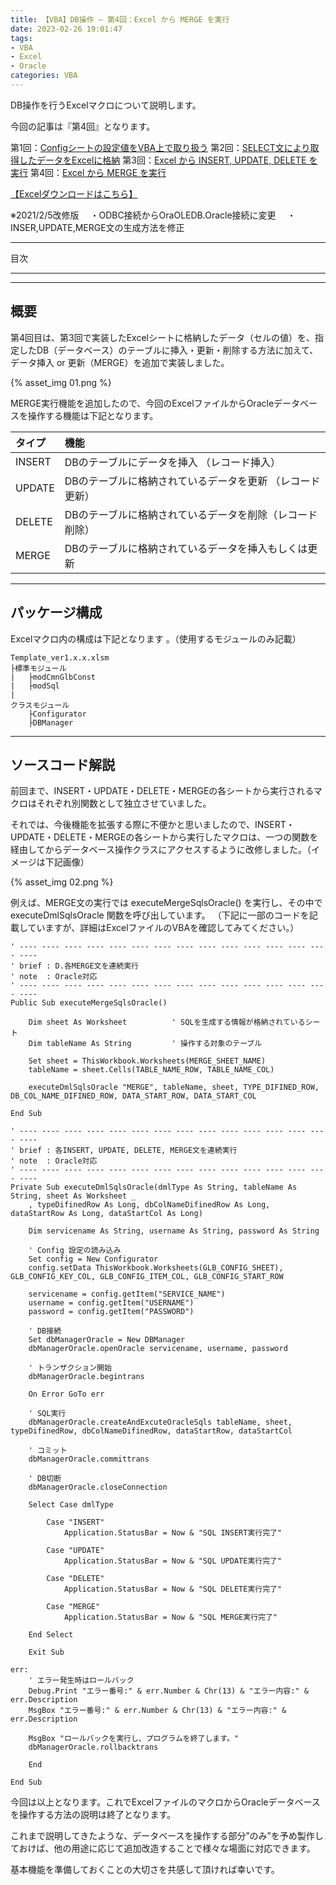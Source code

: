 ```yaml
---
title: 【VBA】DB操作 – 第4回：Excel から MERGE を実行
date: 2023-02-26 19:01:47
tags:
- VBA
- Excel
- Oracle
categories: VBA
---
```


DB操作を行うExcelマクロについて説明します。

今回の記事は『第4回』となります。

第1回：[Configシートの設定値をVBA上で取り扱う](/2023/02/26/21-excel1-config-sheet-excel-vba/)
第2回：[SELECT文により取得したデータをExcelに格納](/2023/02/26/22-excel2-sql-select-excel-vba/)
第3回：[Excel から INSERT, UPDATE, DELETE を実行](/2023/02/26/23-excel3-sql-insert-update-delete-excel-vba/)
第4回：[Excel から MERGE を実行](/2023/02/26/24-excel4-sql-merge-excel-vba/)

[【Excelダウンロードはこちら】](https://github.com/atman-33/template-excel-vba/tree/main/Template_OracleDB%E6%93%8D%E4%BD%9C)

※2021/2/5改修版
　・ODBC接続からOraOLEDB.Oracle接続に変更
　・INSER,UPDATE,MERGE文の生成方法を修正

___
目次
<!-- toc -->

___

___
## 概要
第4回目は、第3回で実装したExcelシートに格納したデータ（セルの値）を、指定したDB（データベース）のテーブルに挿入・更新・削除する方法に加えて、データ挿入 or 更新（MERGE）を追加で実装しました。

{% asset_img 01.png %}

MERGE実行機能を追加したので、今回のExcelファイルからOracleデータベースを操作する機能は下記となります。

|タイプ|機能|
|:--|:--|
INSERT|DBのテーブルにデータを挿入 （レコード挿入）
UPDATE|DBのテーブルに格納されているデータを更新 （レコード更新）
DELETE|DBのテーブルに格納されているデータを削除（レコード削除）
MERGE|DBのテーブルに格納されているデータを挿入もしくは更新

___
## パッケージ構成
Excelマクロ内の構成は下記となります 。（使用するモジュールのみ記載）

```
Template_ver1.x.x.xlsm
├標準モジュール
|   ├modCmnGlbConst
|   ├modSql   
|
クラスモジュール
    ├Configurator
    ├DBManager
```

___
## ソースコード解説
前回まで、INSERT・UPDATE・DELETE・MERGEの各シートから実行されるマクロはそれぞれ別関数として独立させていました。

それでは、今後機能を拡張する際に不便かと思いましたので、INSERT・UPDATE・DELETE・MERGEの各シートから実行したマクロは、一つの関数を経由してからデータベース操作クラスにアクセスするように改修しました。（イメージは下記画像）

{% asset_img 02.png %}

例えば、MERGE文の実行では executeMergeSqlsOracle() を実行し、その中で executeDmlSqlsOracle 関数を呼び出しています。
（下記に一部のコードを記載していますが、詳細はExcelファイルのVBAを確認してみてください。）

```
' ---- ---- ---- ---- ---- ---- ---- ---- ---- ---- ---- ---- ---- ---- ----
' brief : D.各MERGE文を連続実行
' note  : Oracle対応
' ---- ---- ---- ---- ---- ---- ---- ---- ---- ---- ---- ---- ---- ---- ----
Public Sub executeMergeSqlsOracle()

    Dim sheet As Worksheet          ' SQLを生成する情報が格納されているシート
    Dim tableName As String         ' 操作する対象のテーブル

    Set sheet = ThisWorkbook.Worksheets(MERGE_SHEET_NAME)
    tableName = sheet.Cells(TABLE_NAME_ROW, TABLE_NAME_COL)

    executeDmlSqlsOracle "MERGE", tableName, sheet, TYPE_DIFINED_ROW, DB_COL_NAME_DIFINED_ROW, DATA_START_ROW, DATA_START_COL

End Sub

' ---- ---- ---- ---- ---- ---- ---- ---- ---- ---- ---- ---- ---- ---- ----
' brief : 各INSERT, UPDATE, DELETE, MERGE文を連続実行
' note  : Oracle対応
' ---- ---- ---- ---- ---- ---- ---- ---- ---- ---- ---- ---- ---- ---- ----
Private Sub executeDmlSqlsOracle(dmlType As String, tableName As String, sheet As Worksheet _
    , typeDifinedRow As Long, dbColNameDifinedRow As Long, dataStartRow As Long, dataStartCol As Long)

    Dim servicename As String, username As String, password As String

    ' Config 設定の読み込み
    Set config = New Configurator
    config.setData ThisWorkbook.Worksheets(GLB_CONFIG_SHEET), GLB_CONFIG_KEY_COL, GLB_CONFIG_ITEM_COL, GLB_CONFIG_START_ROW

    servicename = config.getItem("SERVICE_NAME")
    username = config.getItem("USERNAME")
    password = config.getItem("PASSWORD")

    ' DB接続
    Set dbManagerOracle = New DBManager
    dbManagerOracle.openOracle servicename, username, password

    ' トランザクション開始
    dbManagerOracle.begintrans

    On Error GoTo err

    ' SQL実行
    dbManagerOracle.createAndExcuteOracleSqls tableName, sheet, typeDifinedRow, dbColNameDifinedRow, dataStartRow, dataStartCol

    ' コミット
    dbManagerOracle.committrans

    ' DB切断
    dbManagerOracle.closeConnection

    Select Case dmlType

        Case "INSERT"
            Application.StatusBar = Now & "SQL INSERT実行完了"

        Case "UPDATE"
            Application.StatusBar = Now & "SQL UPDATE実行完了"

        Case "DELETE"
            Application.StatusBar = Now & "SQL DELETE実行完了"

        Case "MERGE"
            Application.StatusBar = Now & "SQL MERGE実行完了"

    End Select

    Exit Sub

err:
    ' エラー発生時はロールバック
    Debug.Print "エラー番号:" & err.Number & Chr(13) & "エラー内容:" & err.Description
    MsgBox "エラー番号:" & err.Number & Chr(13) & "エラー内容:" & err.Description

    MsgBox "ロールバックを実行し、プログラムを終了します。"
    dbManagerOracle.rollbacktrans

    End

End Sub
```

今回は以上となります。これでExcelファイルのマクロからOracleデータベースを操作する方法の説明は終了となります。

これまで説明してきたような、データベースを操作する部分”のみ”を予め製作しておけば、他の用途に応じて追加改造することで様々な場面に対応できます。

基本機能を準備しておくことの大切さを共感して頂ければ幸いです。
